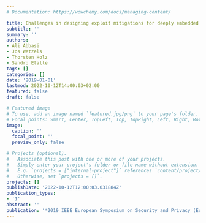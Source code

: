 ```yaml
---
# Documentation: https://wowchemy.com/docs/managing-content/

title: Challenges in designing exploit mitigations for deeply embedded systems
subtitle: ''
summary: ''
authors:
- Ali Abbasi
- Jos Wetzels
- Thorsten Holz
- Sandro Etalle
tags: []
categories: []
date: '2019-01-01'
lastmod: 2022-10-12T14:00:03+02:00
featured: false
draft: false

# Featured image
# To use, add an image named `featured.jpg/png` to your page's folder.
# Focal points: Smart, Center, TopLeft, Top, TopRight, Left, Right, BottomLeft, Bottom, BottomRight.
image:
  caption: ''
  focal_point: ''
  preview_only: false

# Projects (optional).
#   Associate this post with one or more of your projects.
#   Simply enter your project's folder or file name without extension.
#   E.g. `projects = ["internal-project"]` references `content/project/deep-learning/index.md`.
#   Otherwise, set `projects = []`.
projects: []
publishDate: '2022-10-12T12:00:03.031884Z'
publication_types:
- '1'
abstract: ''
publication: '*2019 IEEE European Symposium on Security and Privacy (EuroS&P)*'
---
```

